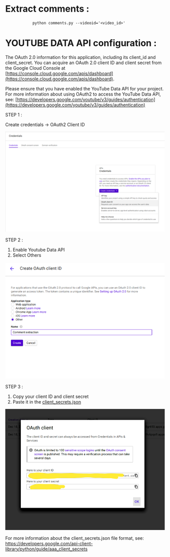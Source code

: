 # Extract comments :  

                python comments.py --videoid='<video_id>'


# YOUTUBE DATA API configuration :



The OAuth 2.0 information for this application, including its client_id and client_secret. You can acquire an OAuth 2.0 client ID and client secret from the Google Cloud Console at
                [https://console.cloud.google.com/apis/dashboard](https://console.cloud.google.com/apis/dashboard).

Please ensure that you have enabled the YouTube Data API for your project.
For more information about using OAuth2 to access the YouTube Data API, see:
        [https://developers.google.com/youtube/v3/guides/authentication](https://developers.google.com/youtube/v3/guides/authentication)


STEP 1 : 

Create credentials -> OAuth2 Client ID

![](step1.png)  

STEP 2 :  

1. Enable Youtube Data API
2. Select Others

![](step2.png)  

STEP 3 : 

1. Copy your client ID and client secret
2. Paste it in the [client_secrets.json](./client_secrets.json)

![](step3.png)  


For more information about the client_secrets.json file format, see:
        https://developers.google.com/api-client-library/python/guide/aaa_client_secrets
